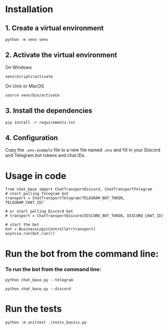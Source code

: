 # Installation

## 1. Create a virtual environment

`python -m venv venv`

## 2. Activate the virtual environment

On Windows

`venv\Scripts\activate`

On Unix or MacOS

`source venv/bin/activate`

## 3. Install the dependencies

`pip install -r requirements.txt`

## 4. Configuration

Copy the `.env.example` file to a new file named `.env` and fill in your Discord and Telegram bot tokens and chat IDs.

# Usage in code

```
from chat_base import ChatTransportDiscord, ChatTransportTelegram
# start polling Telegram bot
transport = ChatTransportTelegram(TELEGRAM_BOT_TOKEN, TELEGRAM_CHAT_ID)`

# or start polling Discord bot
# transport = ChatTransportDiscord(DISCORD_BOT_TOKEN, DISCORD_CHAT_ID)

# start the bot
bot = BusinessLogicController(transport)
asyncio.run(bot.run())
```

# Run the bot from the command line:

### To run the bot from the command line:

`python chat_base.py --telegram`

`python chat_base.py --discord`

# Run the tests

`python -m unittest .\tests_basics.py`
